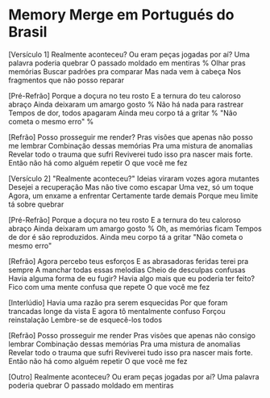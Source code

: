 Memory Merge em Portugués do Brasil
========================

[Versículo 1]
Realmente aconteceu?
Ou eram peças jogadas por aí?
Uma palavra poderia quebrar
O passado moldado em mentiras %
Olhar pras memórias
Buscar padrões pra comparar
Mas nada vem à cabeça
Nos fragmentos que não posso reparar

[Pré-Refrão]
Porque a doçura no teu rosto
E a ternura do teu caloroso abraço
Ainda deixaram um amargo gosto %
Não há nada para rastrear
Tempos de dor, todos apagaram
Ainda meu corpo tá a gritar %
"Não cometa o mesmo erro" %

[Refrão]
Posso prosseguir me render?
Pras visões que apenas não posso me lembrar
Combinação dessas memórias
Pra uma mistura de anomalias
Revelar todo o trauma que sufri
Reviverei tudo isso pra nascer mais forte.
Então não há como alguém repetir
O que você me fez

[Versículo 2]
"Realmente aconteceu?" 
Ideias viraram vozes agora mutantes
Desejei a recuperação
Mas não tive como escapar
Uma vez, só um toque
Agora, um enxame a enfrentar
Certamente tarde demais
Porque meu limite tá sobre quebrar

[Pré-Refrão]
Porque a doçura no teu rosto
E a ternura do teu caloroso abraço
Ainda deixaram um amargo gosto %
Oh, as memórias ficam
Tempos de dor é são reproduzidos.
Ainda meu corpo tá a gritar
"Não cometa o mesmo erro"

[Refrão]
Agora percebo teus esforços
E as abrasadoras feridas terei pra sempre
A manchar todas essas melodias
Cheio de desculpas confusas
Havia alguma forma de eu fugir?
Havia algo mais que eu poderia ter feito?
Fico com uma mente confusa que repete
O que você me fez

[Interlúdio]
Havia uma razão pra serem esquecidas
Por que foram trancadas longe da vista
E agora tô mentalmente confuso
Forçou reinstalação
Lembre-se de esquecê-los todos

[Refrão]
Posso prosseguir me render
Pras visões que apenas não consigo lembrar
Combinação dessas memórias
Pra uma mistura de anomalias
Revelar todo o trauma que sufri
Reviverei tudo isso pra nascer mais forte.
Então não há como alguém repetir
O que você me fez

[Outro]
Realmente aconteceu?
Ou eram peças jogadas por aí?
Uma palavra poderia quebrar
O passado moldado em mentiras